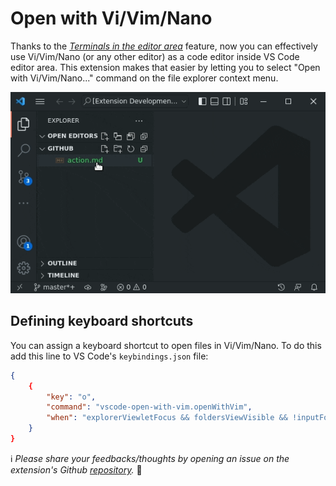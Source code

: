 # Open with Vi/Vim/Nano

Thanks to the [*Terminals in the editor area*][terminal-in-editor-area] feature, now you can effectively use Vi/Vim/Nano (or any other editor) as a code editor inside VS Code editor area. This extension makes that easier by letting you to select "Open with Vi/Vim/Nano..." command on the file explorer context menu.

[terminal-in-editor-area]: https://code.visualstudio.com/updates/v1_58#_terminals-in-the-editor-area

![Open with Vi/Vim/Nano](/images/capture/navigation.gif)

## Defining keyboard shortcuts

You can assign a keyboard shortcut to open files in Vi/Vim/Nano. To do this add this line to VS Code's `keybindings.json` file:

```json
{
    {
        "key": "o",
        "command": "vscode-open-with-vim.openWithVim",
        "when": "explorerViewletFocus && foldersViewVisible && !inputFocus"
    }
}
```

ℹ️ *Please share your feedbacks/thoughts by opening an issue on the extension's Github [repository][repo].* 🍏

[repo]: https://github.com/babakks/vscode-open-with-vim

